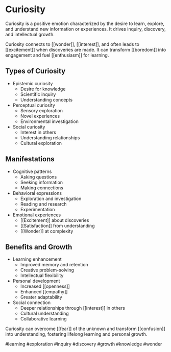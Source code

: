 # Curiosity

Curiosity is a positive emotion characterized by the desire to learn, explore, and understand new information or experiences. It drives inquiry, discovery, and intellectual growth.

Curiosity connects to [[wonder]], [[interest]], and often leads to [[excitement]] when discoveries are made. It can transform [[boredom]] into engagement and fuel [[enthusiasm]] for learning.

## Types of Curiosity

- Epistemic curiosity
  - Desire for knowledge
  - Scientific inquiry
  - Understanding concepts
- Perceptual curiosity
  - Sensory exploration
  - Novel experiences
  - Environmental investigation
- Social curiosity
  - Interest in others
  - Understanding relationships
  - Cultural exploration

## Manifestations

- Cognitive patterns
  - Asking questions
  - Seeking information
  - Making connections
- Behavioral expressions
  - Exploration and investigation
  - Reading and research
  - Experimentation
- Emotional experiences
  - [[Excitement]] about discoveries
  - [[Satisfaction]] from understanding
  - [[Wonder]] at complexity

## Benefits and Growth

- Learning enhancement
  - Improved memory and retention
  - Creative problem-solving
  - Intellectual flexibility
- Personal development
  - Increased [[openness]]
  - Enhanced [[empathy]]
  - Greater adaptability
- Social connection
  - Deeper relationships through [[interest]] in others
  - Cultural understanding
  - Collaborative learning

Curiosity can overcome [[fear]] of the unknown and transform [[confusion]] into understanding, fostering lifelong learning and personal growth.

#learning #exploration #inquiry #discovery #growth #knowledge #wonder
